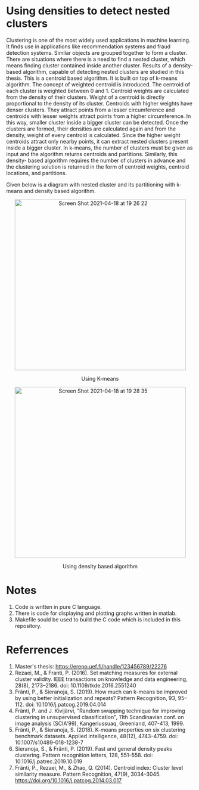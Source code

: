 # Using densities to detect nested clusters

Clustering is one of the most widely used applications in machine learning. It finds use in applications like recommendation systems and fraud detection systems. Similar objects are grouped together to form a cluster. There are situations where there is a need to find a nested cluster, which means finding cluster contained inside another cluster. Results of a density- based algorithm, capable of detecting nested clusters are studied in this thesis. This is a centroid based algorithm. It is built on top of k-means algorithm. The concept of weighted centroid is introduced. The centroid of each cluster is weighted between 0 and 1. Centroid weights are calculated from the density of their clusters. Weight of a centroid is directly proportional to the density of its cluster. Centroids with higher weights have denser clusters. They attract points from a lesser circumference and centroids with lesser weights attract points from a higher circumference. In this way, smaller cluster inside a bigger cluster can be detected. Once the clusters are formed, their densities are calculated again and from the density, weight of every centroid is calculated. Since the higher weight centroids attract only nearby points, it can extract nested clusters present inside a bigger cluster. In k-means, the number of clusters must be given as input and the algorithm returns centroids and partitions. Similarly, this density- based algorithm requires the number of clusters in advance and the clustering solution is returned in the form of centroid weights, centroid locations, and partitions.

Given below is a diagram with nested cluster and its partitioning with k-means and density based algorithm.


<p align="center">
  <img width="459" alt="Screen Shot 2021-04-18 at 19 26 22" src="https://user-images.githubusercontent.com/53753875/115154592-fcf0e780-a07b-11eb-8de1-2c4c8ae8da33.png"> </p>
<p align="center"> Using K-means </p>


<p align="center">
  <img width="459" align="center" alt="Screen Shot 2021-04-18 at 19 28 35" src="https://user-images.githubusercontent.com/53753875/115154649-4a6d5480-a07c-11eb-9187-2ee5196179aa.png"> </p>
<p align="center"> Using density based algorithm </p>

# Notes
1. Code is written in pure C language.
2. There is code for displaying and plotting graphs written in matlab.
3. Makefile sould be used to build the C code which is included in this repository.

# Referrences
1. Master's thesis: https://erepo.uef.fi/handle/123456789/22276
2. Rezaei, M., & Franti, P. (2016). Set matching measures for external cluster validity. IEEE transactions on knowledge and data engineering, 28(8), 2173–2186. doi: 10.1109/tkde.2016.2551240
3. Fränti, P., & Sieranoja, S. (2019). How much can k-means be improved by using better initialization and repeats? Pattern Recognition, 93, 95–112. doi: 10.1016/j.patcog.2019.04.014
4. Fränti, P. and J. Kivijärvi, "Random swapping technique for improving clustering in unsupervised classification", 11th Scandinavian conf. on image analysis
(SCIA'99), Kangerlussuaq, Greenland, 407-413, 1999.
5. Fränti, P., & Sieranoja, S. (2018). K-means properties on six clustering benchmark datasets. Applied intelligence, 48(12), 4743–4759. doi: 10.1007/s10489-018-1238-7
6. Sieranoja, S., & Fränti, P. (2019). Fast and general density peaks clustering. Pattern recognition letters, 128, 551–558. doi: 10.1016/j.patrec.2019.10.019
7. Fränti, P., Rezaei, M., & Zhao, Q. (2014). Centroid index: Cluster level similarity measure. Pattern Recognition, 47(9), 3034–3045. https://doi.org/10.1016/j.patcog.2014.03.017
